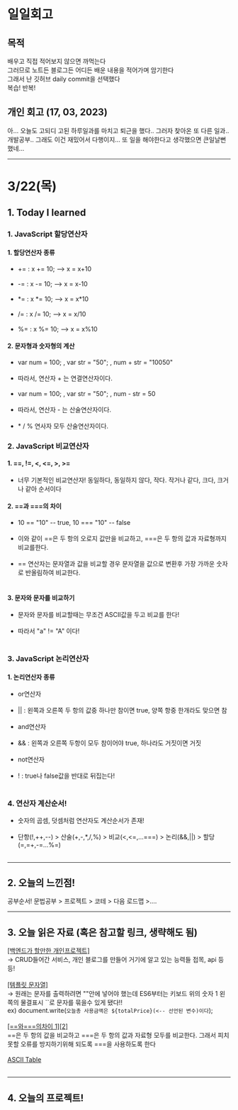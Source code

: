 # 일일회고

## 목적
배우고 직접 적어보지 않으면 까먹는다   
그러므로 노트든 블로그든 어디든 배운 내용을 적어가며 암기한다   
그래서 난 깃허브 daily commit을 선택했다   
복습! 반복!

## 개인 회고 (17, 03, 2023)
아... 오늘도 고되디 고된 하루일과를 마치고 퇴근을 했다.. 
그러자 찾아온 또 다른 일과.. 개발공부.. 
그래도 이건 재밌어서 다행이지... 또 일을 해야한다고 생각했으면 큰일날뻔했네...
- - - -
# 3/22(목)

## 1. Today I learned
###   1. JavaScript 할당연산자
####   1. 할당연산자 종류<br>
  * += : x += 10; --> x = x+10<br><br>
  * -= : x -= 10; --> x = x-10<br><br>
  * \*= : x \*= 10; --> x = x*10<br><br>
  * /= : x /= 10; --> x = x/10<br><br>
  * %= : x %= 10; --> x = x%10<br>
####   2. 문자형과 숫자형의 계산<br>
 * var num = 100; , var str = "50"; , num + str = "10050"<br><br>
  * 따라서, 연산자 + 는 연결연산자이다.<br><br>
 * var num = 100; , var str = "50"; , num - str = 50<br><br>
  * 따라서, 연산자 - 는 산술연산자이다.<br><br>
  * \* / % 연사자 모두 산술연산자이다.<br>

###   2. JavaScript 비교연산자
####   1. ==, !=, <, <=, >, >=<br>
 * 너무 기본적인 비교연산자! 동일하다, 동일하지 않다, 작다. 작거나 같다, 크다, 크거나 같아 순서이다<br>
####   2. ==과 ===의 차이<br>
 * 10 == "10" -- true, 10 === "10" -- false<br><br>
 * 이와 같이 ==은 두 항의 오로지 값만을 비교하고, ===은 두 항의 값과 자료형까지 비교를한다.<br><br>
 * == 연산자는 문자열과 값을 비교할 경우 문자열을 값으로 변환후 가장 가까운 숫자로 반올림하여 비교한다.<br><br>
####   3. 문자와 문자를 비교하기<br>
 * 문자와 문자를 비교할때는 무조건 ASCII값을 두고 비교를 한다! <br><br>
 * 따라서 "a" != "A" 이다! <br><br>
###   3. JavaScript 논리연산자
####   1. 논리연산자 종류<br>
 * or연산자<br><br>
  * || : 왼쪽과 오른쪽 두 항의 값중 하나만 참이면 true, 양쪽 항중 한개라도 맞으면 참<br><br>
 * and연산자<br><br>
  * && : 왼쪽과 오른쪽 두항이 모두 참이어야 true, 하나라도 거짓이면 거짓<br><br>
 * not연산자<br><br>
  * ! : true나 false값을 반대로 뒤집는다! <br><br>
###   4. 연산자 계산순서!
 * 숫자의 곱셈, 덧셈처럼 연산자도 계산순서가 존재!<br><br>
  * 단항(!,++,--) > 산술(+,-,\*,/,%) > 비교(<,<=,...===) > 논리(&&,||) > 할당(=,=+,-=...%=)<br><br>
- - - -

## 2. 오늘의 느낀점!
공부순서! 문법공부 > 프로젝트 > 코테 > 다음 로드맵 >....

- - - -

## 3. 오늘 읽은 자료 (혹은 참고할 링크, 생략해도 됨)
[[백엔드가 할만한 개인프로젝트]](https://okky.kr/articles/1327529) <br>
→ CRUD들어간 서비스, 개인 블로그를 만들어 거기에 알고 있는 능력들 접목, api 등등!<br><br>
[[템플릿 문자열]](https://angelplayer.tistory.com/112)<br>
→ 원래는 문자를 출력하려면 ""안에 넣어야 했는데 ES6부터는 키보드 위의 숫자 1 왼쪽의 물결표시 ``로 문자를 묶을수 있게 됐다!!<br>
ex) document.write(`오늘총 사용금액은 ${totalPrice}(<-- 선언된 변수)이다`);<br><br>
[[==와===의차이 1]](https://velog.io/@filoscoder/-%EC%99%80-%EC%9D%98-%EC%B0%A8%EC%9D%B4-oak1091tes)[[2]](https://engineer-mole.tistory.com/126)<br>
==은 두 항의 값을 비교하고 ===은 두 항의 값과 자료형 모두를 비교한다. 그래서 피치못할 오류를 방지하기위해 되도록 ===을 사용하도록 한다<br><br>
[ASCII Table](https://www.asciitable.com/)<br><br>

- - - -

## 4. 오늘의 프로젝트!

